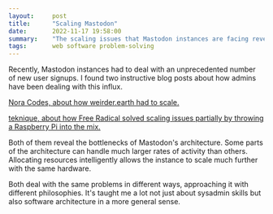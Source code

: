 ```yaml
---
layout:     post
title:      "Scaling Mastodon"
date:       2022-11-17 19:58:00
summary:    "The scaling issues that Mastodon instances are facing reveal a lot about how it's architected."
tags:       web software problem-solving
---
```


Recently, Mastodon instances had to deal with an unprecedented number of new user signups. I found two instructive blog posts about how admins have been dealing with this influx.

[Nora Codes, about how weirder.earth had to scale.](https://nora.codes/post/scaling-mastodon-in-the-face-of-an-exodus/)

[teknique, about how Free Radical solved scaling issues partially by throwing a Raspberry Pi into the mix.](https://blog.freeradical.zone/post/surviving-thriving-through-2022-11-05-meltdown/)

Both of them reveal the bottlenecks of Mastodon's architecture. Some parts of the architecture can handle much larger rates of activity than others. Allocating resources intelligently allows the instance to scale much further with the same hardware.

Both deal with the same problems in different ways, approaching it with different philosophies. It's taught me a lot not just about sysadmin skills but also software architecture in a more general sense.